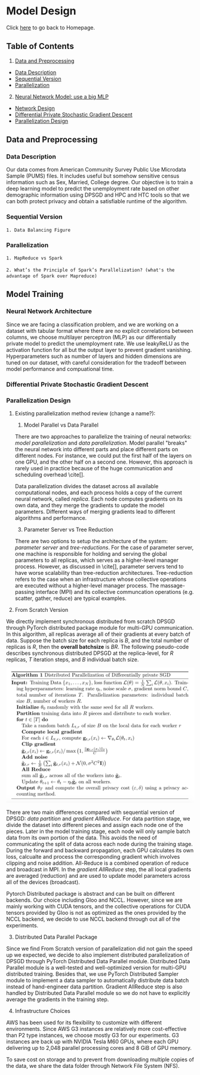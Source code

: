 # Model Design

Click <a href="https://yanlitao.github.io/fastDP/">here</a> to go back to Homepage.

## Table of Contents
1. [Data and Preprocessing](#data-and-preprocessing)
  * [Data Description](#data-description)
  * [Sequential Version](#sequential-version)
  * [Parallelization](#parallelization)
2. [Neural Network Model: use a big MLP](#neural-network-model-use-a-big-mlp)
  * [Network Design](#network-design)
  * [Differential Private Stochastic Gradient Descent](#differential-private-stochastic-gradient-descent)
  * [Parallelization Design](#parallelization-design)

## Data and Preprocessing

### Data Description
Our data comes from American Community Survey Public Use Microdata Sample (PUMS) files. It includes useful but somehow sensitive census information such as Sex, Married, College degree. Our objective is to train a deep learning model to predict the unemployment rate based on other demographic information using DPSGD and HPC and HTC tools so that we can both protect privacy and obtain a satisfiable runtime of the algorithm.


### Sequential Version
    1. Data Balancing Figure

### Parallelization 
    1. MapReduce vs Spark
    
    2. What’s the Principle of Spark’s Parallelization? (what's the advantage of Spark over Mapreduce)


## Model Training

### Neural Network Architecture
Since we are facing a classification problem, and we are working on a dataset with tabular format where there are no explicit correlations between columns, we choose multilayer perceptron (MLP) as our differentially private model to predict the unemployment rate. We use leakyReLU as the activation function for all but the output layer to prevent gradient vanishing. Hyperparameters such as number of layers and hidden dimensions are tuned on our dataset, with careful consideration for the tradeoff between model performance and compuational time.

### Differential Private Stochastic Gradient Descent


### Parallelization Design

1. Existing parallelization method review (change a name?):   

    1. Model Parallel vs Data Parallel  
    
    There are two approaches to parallelize the training of neural networks: *model parallelization* and *data parallelization*. Model parallel "breaks" the neural network into different parts and place different parts on different nodes. For instance, we could put the first half of the layers on one GPU, and the other half on a second one. However, this approach is rarely used in practice because of the huge communication and scheduling overhead \cite[].
    
    Data parallelization divides the dataset across all available computational nodes, and each process holds a copy of the current neural network, called *replica*. Each node computes gradients on its own data, and they merge the gradients to update the model parameters. Different ways of merging gradients lead to different algorithms and performance. 
    
    3. Parameter Server vs Tree Reduction 
    
    There are two options to setup the architecture of the system: *parameter server* and *tree-reductions*. For the case of parameter server, one machine is responsible for holding and serving the global parameters to all replicas, which serves as a higher-level manager process. However, as discussed in \cite[], parameter servers tend to have worse scalability than tree-reduction architectures. Tree-reduction refers to the case when an infrastructure whose collective operations are executed without a higher-level manager process. The massage-passing interface (MPI) and its collective communcation operations (e.g. scatter, gather, reduce) are typical examples. 
    
2. From Scratch Version  

We directly implement synchronous distributed from scratch DPSGD through PyTorch distributed package module for multi-GPU communication. In this algorithm, all replicas average all of their gradients at every batch of data. Suppose the batch size for each replica is *B*, and the total number of replicas is *R*, then the **overall batchsize** is *BR*.
The following pseudo-code describes synchronous distributed DPSGD at the replica-level, for *R* replicas, *T* iteration steps, and *B* individual batch size.  

![](distdpsgd.png)  

There are two main differences compared with sequential version of DPSGD: *data partition* and *gradient AllReduce*. For data partition stage, we divide the dataset into different pieces and assign each node one of the pieces. Later in the model training stage, each node will only sample batch data from its own portion of the data. This avoids the need of communicating the split of data across each node during the training stage. During the forward and backward propagation, each GPU calculates its own loss, calcualte and process the corresponding gradient which involves clipping and noise addition. All-Reduce is a combined operation of reduce and broadcast in MPI. In the *gradient AllReduce* step, the all local gradients are averaged (reduction) and are used to update model parameters across all of the devices (broadcast). 

Pytorch Distributed package is abstract and can be built on different backends. Our choice including Gloo and NCCL. However, since we are mainly working with CUDA tensors, and the collective operations for CUDA tensors provided by Gloo is not as optimized as the ones provided by the NCCL backend, we decide to use NCCL backend through out all of the experiments. 
    
3. Distributed Data Parallel Package  

Since we find From Scratch version of parallelization did not gain the speed up we expected, we decide to also implement distributed parallelization of DPSGD through PyTorch Distributed Data Parallel module. Distributed Data Parallel module is a well-tested and well-optimized version for multi-GPU distributed training. Besides that, we use PyTorch Distributed Sampler module to implement a data sampler to automatically distribute data batch instead of hand-engineer data partition. Gradient AllReduce step is also handled by Distributed Data Parallel module so we do not have to explicitly average the gradients in the training step.  

4. Infrastructure Choices  

AWS has been used for its flexibility to customize with different environments. Since AWS G3 instances are relatively more cost-effective than P2 type instances, we choose mostly G3 for our experiments. G3 instances are back up with NVIDIA Tesla M60 GPUs, where each GPU delivering up to 2,048 parallel processing cores and 8 GiB of GPU memory.   

To save cost on storage and to prevent from downloading multiple copies of the data, we share the data folder through Network File System (NFS).


